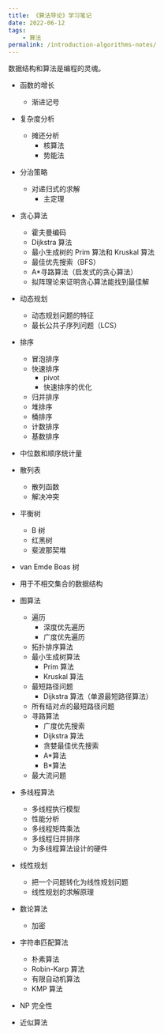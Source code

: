 ```yaml
---
title: 《算法导论》学习笔记
date: 2022-06-12
tags:
    - 算法
permalink: /introduction-algorithms-notes/
---
```


数据结构和算法是编程的灵魂。

-   函数的增长

    -   渐进记号

-   复杂度分析

    -   摊还分析
        -   核算法
        -   势能法

-   分治策略

    -   对递归式的求解
        -   主定理

-   贪心算法

    -   霍夫曼编码
    -   Dijkstra 算法
    -   最小生成树的 Prim 算法和 Kruskal 算法
    -   最佳优先搜索（BFS）
    -   A\*寻路算法（启发式的贪心算法）
    -   拟阵理论来证明贪心算法能找到最佳解

-   动态规划

    -   动态规划问题的特征
    -   最长公共子序列问题（LCS）

-   排序

    -   冒泡排序
    -   快速排序
        -   pivot
        -   快速排序的优化
    -   归并排序
    -   堆排序
    -   桶排序
    -   计数排序
    -   基数排序

-   中位数和顺序统计量

-   散列表

    -   散列函数
    -   解决冲突

-   平衡树

    -   B 树
    -   红黑树
    -   斐波那契堆

-   van Emde Boas 树

-   用于不相交集合的数据结构

-   图算法

    -   遍历
        -   深度优先遍历
        -   广度优先遍历
    -   拓扑排序算法
    -   最小生成树算法
        -   Prim 算法
        -   Kruskal 算法
    -   最短路径问题
        -   Dijkstra 算法（单源最短路径算法）
    -   所有结对点的最短路径问题
    -   寻路算法
        -   广度优先搜索
        -   Dijkstra 算法
        -   贪婪最佳优先搜索
        -   A\*算法
        -   B\*算法
    -   最大流问题

-   多线程算法

    -   多线程执行模型
    -   性能分析
    -   多线程矩阵乘法
    -   多线程归并排序
    -   为多线程算法设计的硬件

-   线性规划

    -   把一个问题转化为线性规划问题
    -   线性规划的求解原理

-   数论算法

    -   加密

-   字符串匹配算法

    -   朴素算法
    -   Robin-Karp 算法
    -   有限自动机算法
    -   KMP 算法

-   NP 完全性

-   近似算法
